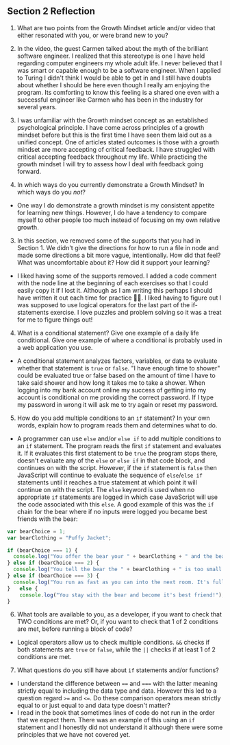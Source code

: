 ## Section 2 Reflection

1. What are two points from the Growth Mindset article and/or video that either resonated with you, or were brand new to you?
  1. In the video, the guest Carmen talked about the myth of the brilliant software engineer. I realized that this stereotype is one I have held regarding computer engineers my whole adult life. I never believed that I was smart or capable enough to be a software engineer. When I applied to Turing I didn't think I would be able to get in and I still have doubts about whether I should be here even though I really am enjoying the program. Its comforting to know this feeling is a shared one even with a successful engineer like Carmen who has been in the industry for several years.
  2. I was unfamiliar with the Growth mindset concept as an established psychological principle. I have come across principles of a growth mindset before but this is the first time I have seen them laid out as a unified concept. One of articles stated outcomes is those with a growth mindset are more accepting of critical feedback. I have struggled with critical accepting feedback throughout my life. While practicing the growth mindset I will try to assess how I deal with feedback going forward.

2. In which ways do you currently demonstrate a Growth Mindset? In which ways do you _not_?
  * One way I do demonstrate a growth mindset is my consistent appetite for learning new things. However, I do have a tendency to compare myself to other people too much instead of focusing on my own relative growth.

3. In this section, we removed some of the supports that you had in Section 1. We didn't give the directions for how to run a file in node and made some directions a bit more vague, intentionally. How did that feel? What was uncomfortable about it? How did it support your learning?
  * I liked having some of the supports removed. I added a code comment with the node line at the beginning of each exercises so that I could easily copy it if I lost it. Although as I am writing this perhaps I should have written it out each time for practice 🤦‍♂️. I liked having to figure out I was supposed to use logical operators for the last part of the if-statements exercise. I love puzzles and problem solving so it was a treat for me to figure things out!

4. What is a conditional statement? Give one example of a daily life conditional. Give one example of where a conditional is probably used in a web application you use.
  * A conditional statement analyzes factors, variables, or data to evaluate whether that statement is `true` or `false`. "I have enough time to shower" could be evaluated true or false based on the amount of time I have to take said shower and how long it takes me to take a shower. When logging into my bank account online my success of getting into my account is conditional on me providing the correct password. If I type my password in wrong it will ask me to try again or reset my password.

5. How do you add multiple conditions to an `if` statement? In your own words, explain how to program reads them and determines what to do.
  * A programmer can use `else` and/or `else if` to add multiple conditions to an `if` statement. The program reads the first `if` statement and evaluates it. If it evaluates this first statement to be `true` the program stops there, doesn't  evaluate any of the `else` or `else if` in that code block, and continues on with the script. However, if the `if` statement is `false` then JavaScript will continue to evaluate the sequence of `else`/`else if` statements until it reaches a true statement at which point it will continue on with the script. The `else` keyword is used when no appropriate `if` statements are logged in which case JavaScript will use the code associated with this `else`. A good example of this was the `if` chain for the bear where if no inputs were logged you became best friends with the bear:
  ```JavaScript
  var bearChoice = 1;
  var bearClothing = "Puffy Jacket";

  if (bearChoice === 1) {
    console.log("You offer the bear your " + bearClothing + " and the bear shows you a secret passage out!");
  } else if (bearChoice === 2) {
    console.log("You tell the bear the " + bearClothing + " is too small and it starts to cry!");
  } else if (bearChoice === 3) {
    console.log("You run as fast as you can into the next room. It's full of snakes!");
  }   else {
      console.log("You stay with the bear and become it's best friend!");
  }
  ```

6. What tools are available to you, as a developer, if you want to check that TWO conditions are met? Or, if you want to check that 1 of 2 conditions are met, before running a block of code?
  * Logical operators allow us to check multiple conditions. `&&` checks if both statements are `true` or `false`, while the `||` checks if at least 1 of 2 conditions are met.

7. What questions do you still have about `if` statements and/or functions?
  * I understand the difference between `==` and `===` with the latter meaning strictly equal to including the data type and data. However this led to a question regard `>=` and `<=`. Do these comparison operators mean strictly equal to or just equal to and data type doesn't matter?
  * I read in the book that sometimes lines of code do not run in the order that we expect them. There was an example of this using an `if` statement and I honestly did not understand it although there were some principles that we have not covered yet.
